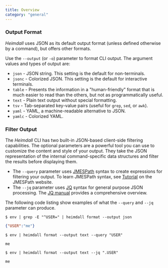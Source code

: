```yaml
---
title: Overview
category: "general"
---
```


### Output Format

*Heimdall* uses JSON as its default output format (unless defined otherwise by a command), but offers other formats.

Use the `--output` (or `-o`) parameter to format CLI output.
The argument values and types of output are:

* `json` - JSON string. This setting is the default for non-terminals.
* `jsonc` - Colorized JSON. This setting is the default for interactive terminals.
* `table` - Presents the information in a "human-friendly" format that is much easier to read than the others, but not as programmatically useful.
* `text` - Plain text output without special formatting.
* `tsv` - Tab-separated key-value pairs (useful for `grep`, `sed`, or `awk`).
* `yaml` - YAML, a machine-readable alternative to JSON.
* `yamlc` - Colorized YAML.

### Filter Output

The *Heimdall* CLI has two built-in JSON-based client-side filtering capabilities.
The optional parameters are a powerful tool you can use to customize the content and style of your output.
They take the JSON representation of the internal command-specific data structures and filter the results before displaying them.

* The `--query` parameter uses [JMESPath](http://jmespath.org/) syntax to create expressions for filtering your output.
  To learn JMESPath syntax, see [Tutorial](https://jmespath.org/tutorial.html) on the JMESPath website.
* The `--jq` parameter uses [JQ](https://jqlang.github.io/jq/) syntax for general purpose JSON processing.
  The [JQ manual](https://jqlang.github.io/jq/manual/) provides a comprehensive overview.

The following code listing show examples of what the `--query` and `--jq` parameter can produce.

```shell
$ env | grep -E "^USER=" | heimdall format --output json
```
```json
{"USER":"me"}
```
```shell
$ env | heimdall format --output text --query "USER"
```
```text
me
```
```shell
$ env | heimdall format --output text --jq ".USER"
```
```text
me
```
